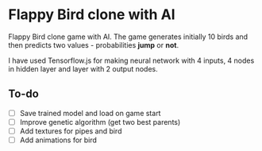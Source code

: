 # Flappy Bird clone with AI

Flappy Bird clone game with AI. The game generates initially 10 birds and then predicts two values - probabilities **jump** or **not**.

I have used Tensorflow.js for making neural network with 4 inputs, 4 nodes in hidden layer and layer with 2 output nodes.

## To-do

 - [ ] Save trained model and load on game start
 - [ ] Improve genetic algorithm (get two best parents)
 - [ ] Add textures for pipes and bird
 - [ ] Add animations for bird